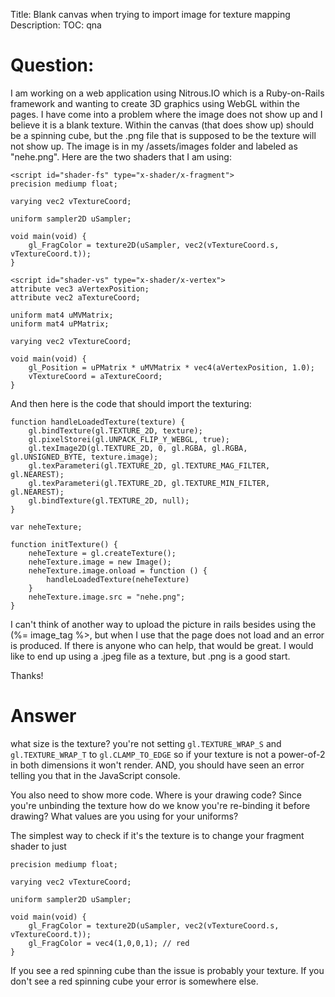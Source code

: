 Title: Blank canvas when trying to import image for texture mapping
Description:
TOC: qna

# Question:

I am working on a web application using Nitrous.IO which is a Ruby-on-Rails framework and wanting to create 3D graphics using WebGL within the pages.  I have come into a problem where the image does not show up and I believe it is a blank texture.  Within the canvas (that does show up) should be a spinning cube, but the .png file that is supposed to be the texture will not show up.  The image is in my /assets/images folder and labeled as "nehe.png".  Here are the two shaders that I am using:

    <script id="shader-fs" type="x-shader/x-fragment">
    precision mediump float;

    varying vec2 vTextureCoord;

    uniform sampler2D uSampler;

    void main(void) {
        gl_FragColor = texture2D(uSampler, vec2(vTextureCoord.s, vTextureCoord.t));
    }
</script>

    <script id="shader-vs" type="x-shader/x-vertex">
    attribute vec3 aVertexPosition;
    attribute vec2 aTextureCoord;

    uniform mat4 uMVMatrix;
    uniform mat4 uPMatrix;

    varying vec2 vTextureCoord;

    void main(void) {
        gl_Position = uPMatrix * uMVMatrix * vec4(aVertexPosition, 1.0);
        vTextureCoord = aTextureCoord;
    }
</script>

And then here is the code that should import the texturing:

    function handleLoadedTexture(texture) {
        gl.bindTexture(gl.TEXTURE_2D, texture);
        gl.pixelStorei(gl.UNPACK_FLIP_Y_WEBGL, true);
        gl.texImage2D(gl.TEXTURE_2D, 0, gl.RGBA, gl.RGBA, gl.UNSIGNED_BYTE, texture.image);
        gl.texParameteri(gl.TEXTURE_2D, gl.TEXTURE_MAG_FILTER, gl.NEAREST);
        gl.texParameteri(gl.TEXTURE_2D, gl.TEXTURE_MIN_FILTER, gl.NEAREST);
        gl.bindTexture(gl.TEXTURE_2D, null);
    }

    var neheTexture;

    function initTexture() {
        neheTexture = gl.createTexture();
        neheTexture.image = new Image();
        neheTexture.image.onload = function () {
            handleLoadedTexture(neheTexture)
        }
        neheTexture.image.src = "nehe.png";
    }

I can't think of another way to upload the picture in rails besides using the (%= image_tag %>, but when I use that the page does not load and an error is produced.  If there is anyone who can help, that would be great.  I would like to end up using a .jpeg file as a texture, but .png is a good start.

Thanks!

# Answer

what size is the texture? you're not setting `gl.TEXTURE_WRAP_S` and `gl.TEXTURE_WRAP_T` to `gl.CLAMP_TO_EDGE` so if your texture is not a power-of-2 in both dimensions it won't render. AND, you should have seen an error telling you that in the JavaScript console.

You also need to show more code. Where is your drawing code? Since you're unbinding the texture how do we know you're re-binding it before drawing? What values are you using for your uniforms? 

The simplest way to check if it's the texture is to change your fragment shader to just

    precision mediump float;
    
    varying vec2 vTextureCoord;
    
    uniform sampler2D uSampler;
    
    void main(void) {
        gl_FragColor = texture2D(uSampler, vec2(vTextureCoord.s, vTextureCoord.t));
        gl_FragColor = vec4(1,0,0,1); // red
    }

If you see a red spinning cube than the issue is probably your texture. If you don't see a red spinning cube your error is somewhere else.

